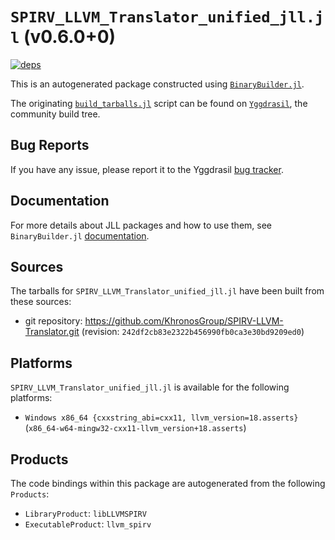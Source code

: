 # `SPIRV_LLVM_Translator_unified_jll.jl` (v0.6.0+0)

[![deps](https://juliahub.com/docs/SPIRV_LLVM_Translator_unified_jll/deps.svg)](https://juliahub.com/ui/Packages/General/SPIRV_LLVM_Translator_unified_jll/)

This is an autogenerated package constructed using [`BinaryBuilder.jl`](https://github.com/JuliaPackaging/BinaryBuilder.jl).

The originating [`build_tarballs.jl`](https://github.com/JuliaPackaging/Yggdrasil/blob/f7086294a418d81d03c46e91f4d17441fc825a26/S/SPIRV_LLVM_Translator_unified/build_tarballs.jl) script can be found on [`Yggdrasil`](https://github.com/JuliaPackaging/Yggdrasil/), the community build tree.

## Bug Reports

If you have any issue, please report it to the Yggdrasil [bug tracker](https://github.com/JuliaPackaging/Yggdrasil/issues).

## Documentation

For more details about JLL packages and how to use them, see `BinaryBuilder.jl` [documentation](https://docs.binarybuilder.org/stable/jll/).

## Sources

The tarballs for `SPIRV_LLVM_Translator_unified_jll.jl` have been built from these sources:

* git repository: https://github.com/KhronosGroup/SPIRV-LLVM-Translator.git (revision: `242df2cb83e2322b456990fb0ca3e30bd9209ed0`)

## Platforms

`SPIRV_LLVM_Translator_unified_jll.jl` is available for the following platforms:

* `Windows x86_64 {cxxstring_abi=cxx11, llvm_version=18.asserts}` (`x86_64-w64-mingw32-cxx11-llvm_version+18.asserts`)

## Products

The code bindings within this package are autogenerated from the following `Products`:

* `LibraryProduct`: `libLLVMSPIRV`
* `ExecutableProduct`: `llvm_spirv`
